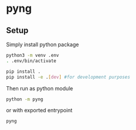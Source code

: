 # pyng

## Setup

Simply install python package

```bash
python3 -m venv .env
. .env/bin/activate

pip install .
pip install -e .[dev] #for development purposes
```

Then run as python module

```bash
python -m pyng
```

or with exported entrypoint

```bash
pyng
```
